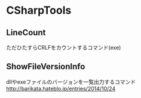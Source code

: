CSharpTools
===========

## LineCount
ただひたすらCRLFをカウントするコマンド(exe)

## ShowFileVersionInfo
dllやexeファイルのバージョンを一覧出力するコマンド
http://barikata.hateblo.jp/entries/2014/10/24

